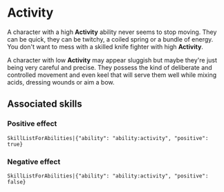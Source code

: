 # Activity

A character with a high **Activity** ability never seems to stop moving. They can be quick, they can be twitchy, a coiled spring or a bundle of energy. You don't want to mess with a skilled knife fighter with high **Activity**.

A character with low **Activity** may appear sluggish but maybe they're just being very careful and precise. They possess the kind of deliberate and controlled movement and even keel that will serve them well while mixing acids, dressing wounds or aim a bow.

## Associated skills

### Positive effect

`SkillListForAbilities|{"ability": "ability:activity", "positive": true}`

### Negative effect

`SkillListForAbilities|{"ability": "ability:activity", "positive": false}`